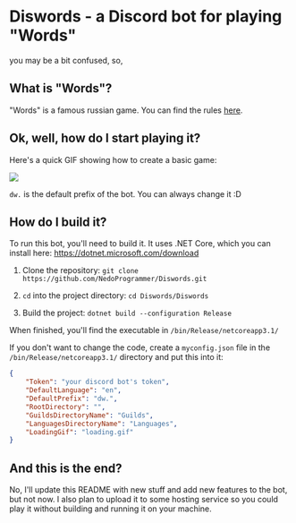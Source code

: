 # Diswords - a Discord bot for playing "Words"

you may be a bit confused, so,

## What is "Words"?

"Words" is a famous russian game. You can find the rules [here](https://github.com/NedoProgrammer/NedoProgrammer/blob/master/Words.md "here").

## Ok, well, how do I start playing it?

Here's a quick GIF showing how to create a basic game:

![](https://i.imgur.com/yXlYXCt.gif)

`dw.` is the default prefix of the bot. You can always change it :D

## How do I build it?

To run this bot, you'll need to build it.
It uses .NET Core, which you can install here: https://dotnet.microsoft.com/download

1. Clone the repository: `git clone https://github.com/NedoProgrammer/Diswords.git`

2. `cd` into the project directory: `cd Diswords/Diswords`

3. Build the project: `dotnet build --configuration Release`  

When finished, you'll find the executable in `/bin/Release/netcoreapp3.1/`

If you don't want to change the code, create a `myconfig.json` file in the `/bin/Release/netcoreapp3.1/` directory and put this into it:

```json
{
    "Token": "your discord bot's token",
    "DefaultLanguage": "en",
    "DefaultPrefix": "dw.",
    "RootDirectory": "",
    "GuildsDirectoryName": "Guilds",
    "LanguagesDirectoryName": "Languages",
    "LoadingGif": "loading.gif"
}
```

## And this is the end?

No, I'll update this README with new stuff and add new features to the bot, but not now.
I also plan to upload it to some hosting service so you could play it without building and running it on your machine.
